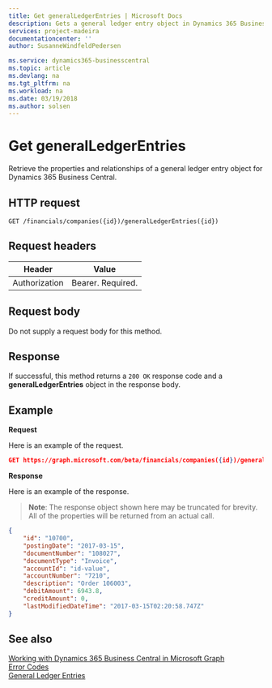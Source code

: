 ```yaml
---
title: Get generalLedgerEntries | Microsoft Docs
description: Gets a general ledger entry object in Dynamics 365 Business Central.
services: project-madeira
documentationcenter: ''
author: SusanneWindfeldPedersen

ms.service: dynamics365-businesscentral
ms.topic: article
ms.devlang: na
ms.tgt_pltfrm: na
ms.workload: na
ms.date: 03/19/2018
ms.author: solsen
---
```


# Get generalLedgerEntries
Retrieve the properties and relationships of a general ledger entry object for Dynamics 365 Business Central.


## HTTP request
```
GET /financials/companies({id})/generalLedgerEntries({id})
```

## Request headers
|Header       |Value             |
|-------------|------------------|
|Authorization|Bearer. Required. |

## Request body
Do not supply a request body for this method.

## Response
If successful, this method returns a ```200 OK``` response code and a **generalLedgerEntries** object in the response body.

## Example

**Request**

Here is an example of the request.
```json
GET https://graph.microsoft.com/beta/financials/companies({id})/generalLedgerEntries({id})
```

**Response**

Here is an example of the response. 

> **Note**: The response object shown here may be truncated for brevity. All of the properties will be returned from an actual call.

```json
{
    "id": "10700",
    "postingDate": "2017-03-15",
    "documentNumber": "108027",
    "documentType": "Invoice",
    "accountId": "id-value",
    "accountNumber": "7210",
    "description": "Order 106003",
    "debitAmount": 6943.8,
    "creditAmount": 0,
    "lastModifiedDateTime": "2017-03-15T02:20:58.747Z"
}
```


## See also
[Working with Dynamics 365 Business Central in Microsoft Graph](../resources/dynamics_overview.md)  
[Error Codes](../dynamics_error_codes.md)  
[General Ledger Entries](../resources/dynamics_generalledgerentries.md)  
